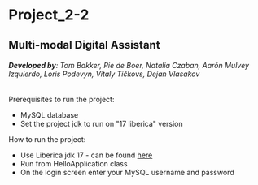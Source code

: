 # Project_2-2
## Multi-modal Digital Assistant
###### ***Developed by***: Tom Bakker, Pie de Boer, Natalia Czaban, Aarón Mulvey Izquierdo, Loris Podevyn, Vitaly Tičkovs, Dejan Vlasakov

Prerequisites to run the project:
- MySQL database
- Set the project jdk to run on "17 liberica" version

How to run the project: 
- Use Liberica jdk 17
      - can be found [here](https://bell-sw.com/pages/downloads/)
- Run from HelloApplication class
- On the login screen enter your MySQL username and password

